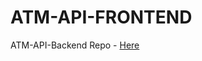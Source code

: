 # ATM-API-FRONTEND

ATM-API-Backend Repo - [Here](https://github.com/saurabhshadow/atm-api-backend)
